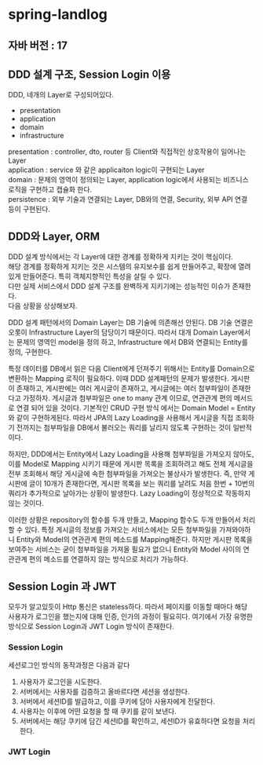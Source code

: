 # spring-landlog

## 자바 버전 : 17

## DDD 설계 구조, Session Login 이용

DDD, 네개의 Layer로 구성되어있다.
- presentation
- application
- domain
- infrastructure

presentation : controller, dto, router 등 Client와 직접적인 상호작용이 일어나는 Layer  
application : service 와 같은 applicaiton logic이 구현되는 Layer  
domain : 문제의 영역이 정의되는 Layer, application logic에서 사용되는 비즈니스 로직을 구현하고 캡슐화 한다.  
persistence : 외부 기술과 연결되는 Layer, DB와의 연결, Security, 외부 API 연결 등이 구현된다.  

  
## DDD와 Layer, ORM
DDD 설계 방식에서는 각 Layer에 대한 경계를 정확하게 지키는 것이 핵심이다.  
해당 경계를 정확하게 지키는 것은 시스템의 유지보수를 쉽게 만들어주고, 확장에 열려있게 만들어준다. 특히 객체지향적인 특성을 살릴 수 있다.  
다만 실제 서비스에서 DDD 설계 구조를 완벽하게 지키기에는 성능적인 이슈가 존재한다.  
다음 상황을 상상해보자.

DDD 설계 패턴에서의 Domain Layer는 DB 기술에 의존해선 안된다. DB 기술 연결은 오롯이 Infrastructure Layer의 담당이기 때문이다. 
따라서 대개 Domain Layer에서는 문제의 영역인 model을 정의 하고, Infrastructure 에서 DB와 연결되는 Entity를 정의, 구현한다.  

특정 데이터를 DB에서 읽은 다음 Client에게 던져주기 위해서는 Entity를 Domain으로 변환하는 Mapping 로직이 필요하다.
이때 DDD 설계패턴의 문제가 발생한다. 게시판이 존재하고, 게시판에는 여러 게시글이 존재하고, 게시글에는 여러 첨부파일이 존재한다고 가정하자.
게시글과 첨부파일은 one to many 관계 이므로, 연관관계 편의 메서드로 연결 되어 있을 것이다. 기본적인 CRUD 구현 방식 에서는 Domain Model = Entity
와 같이 구현하게된다. 따라서 JPA의 Lazy Loading을 사용해서 게시글을 직접 조회하기 전까지는 첨부파일을 DB에서 불러오는 쿼리를 날리지 않도록 구현하는 것이 일반적이다.

하지만, DDD에서는 Entity에서 Lazy Loading을 사용해 첨부파일을 가져오지 않아도, 이를 Model로 Mapping 시키기 때문에 게시판 목록을 조회하려고 해도 전체 게시글을 전부 조회해서 
해당 게시글에 속한 첨부파일을 가져오는 불상사가 발생한다. 즉, 만약 게시판에 글이 10개가 존재한다면, 게시판 목록을 보는 쿼리를 날려도 처음 한번 + 10번의 쿼리가
추가적으로 날아가는 상황이 발생한다. Lazy Loading이 정상적으로 작동하지 않는 것이다.

이러한 상황은 repository의 함수를 두개 만들고, Mapping 함수도 두개 만들어서 처리할 수 있다. 특정 게시글의 정보를 가져오는 
서비스에서는 모든 첨부파일을 가져와야하니 Entity와 Model의 연관관계 편의 메소드를 Mapping해준다.
하지만 게시판 목록을 보여주는 서비스는 굳이 첨부파일을 가져올 필요가 없으니 Entity와 Model 사이의 연관관계 편의 메소드를 연결하지 않는 방식으로 
처리가 가능하다.

## Session Login 과 JWT
모두가 알고있듯이 Http 통신은 stateless하다. 따라서 페이지를 이동할 때마다 해당 사용자가 로그인을 했는지에 대해 인증, 인가의 과정이 필요히다.
여기에서 가장 유명한 방식으로 Session Login과 JWT Login 방식이 존재한다.

### Session Login
세션로그인 방식의 동작과정은 다음과 같다  
1. 사용자가 로그인을 시도한다.
2. 서버에서는 사용자를 검증하고 올바르다면 세션을 생성한다.
3. 서버에서 세션ID를 발급하고, 이를 쿠키에 담아 사용자에게 전달한다.
4. 사용자는 이후에 어떤 요청을 할 때 쿠키를 같이 보낸다.
5. 서버에서는 해당 쿠키에 담긴 세션ID를 확인하고, 세션ID가 유효하다면 요청을 처리한다.

### JWT Login
